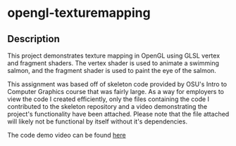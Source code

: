 # opengl-texturemapping

## Description

This project demonstrates texture mapping in OpenGL using GLSL vertex and fragment shaders. The vertex shader is used to animate a swimming salmon, and the fragment shader is used to paint the eye of the salmon.

This assignment was based off of skeleton code provided by OSU's Intro to Computer Graphics course that was fairly large. As a way for employers to view the code I created efficiently, only the files containing the code I contributed to the skeleton repository and a video demonstrating the project's functionality have been attached. Please note that the file attached will likely not be functional by itself without it's dependencies.

The code demo video can be found [here](https://media.oregonstate.edu/media/t/1_yo5u70r2)
